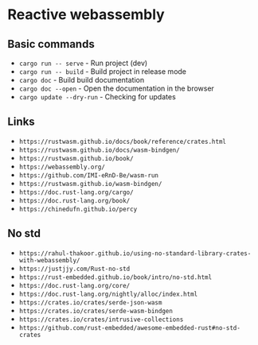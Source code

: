 Reactive webassembly
===================

Basic commands
--------------
- `cargo run -- serve` - Run project (dev)
- `cargo run -- build` - Build project in release mode
- `cargo doc` - Build build documentation
- `cargo doc --open` - Open the documentation in the browser
- `cargo update --dry-run` - Checking for updates

Links
--------------
- `https://rustwasm.github.io/docs/book/reference/crates.html`
- `https://rustwasm.github.io/docs/wasm-bindgen/`
- `https://rustwasm.github.io/book/`
- `https://webassembly.org/`
- `https://github.com/IMI-eRnD-Be/wasm-run`
- `https://rustwasm.github.io/wasm-bindgen/`
- `https://doc.rust-lang.org/cargo/`
- `https://doc.rust-lang.org/book/`
- `https://chinedufn.github.io/percy`


No std
--------------
- `https://rahul-thakoor.github.io/using-no-standard-library-crates-with-webassembly/`
- `https://justjjy.com/Rust-no-std`
- `https://rust-embedded.github.io/book/intro/no-std.html`
- `https://doc.rust-lang.org/core/`
- `https://doc.rust-lang.org/nightly/alloc/index.html`
- `https://crates.io/crates/serde-json-wasm`
- `https://crates.io/crates/serde-wasm-bindgen`
- `https://crates.io/crates/intrusive-collections`
- `https://github.com/rust-embedded/awesome-embedded-rust#no-std-crates`

